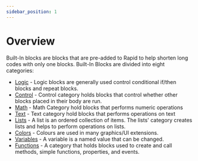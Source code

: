 ```yaml
---
sidebar_position: 1
---
```

# Overview
Built-In blocks are blocks that are pre-added to Rapid to help shorten long codes with only one blocks. Built-In Blocks are divided into eight categories:
- [Logic](logic) - Logic blocks are generally used control conditional if/then blocks and repeat blocks.
- [Control](control) - Control category holds blocks that control whether other blocks placed in their body are run.
- [Math](math) - Math Category hold blocks that performs numeric operations
- [Text](text) - Text category hold blocks that performs operations on text
- [Lists](lists) - A list is an ordered collection of items. The lists' category creates lists and helps to perform operations on lists.
- [Colors](colors) - Colours are used in many graphics/UI extensions.
- [Variables](variables) - A variable is a named value that can be changed.
- [Functions](functions) - A category that holds blocks used to create and call methods, simple functions, properties, and events.

